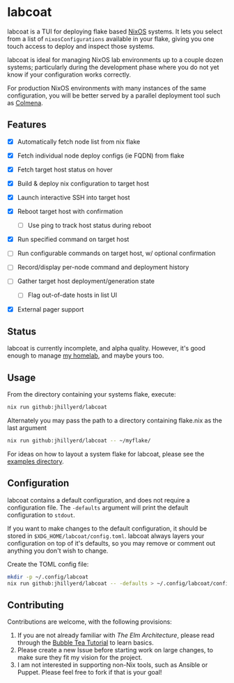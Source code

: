 # labcoat

labcoat is a TUI for deploying flake based [NixOS] systems.  It lets you select
from a list of `nixosConfigurations` available in your flake, giving you one
touch access to deploy and inspect those systems.

labcoat is ideal for managing NixOS lab environments up to a couple dozen
systems; particularly during the development phase where you do not yet
know if your configuration works correctly.

For production NixOS environments with many instances of the same configuration,
you will be better served by a parallel deployment tool such as [Colmena].


## Features

- [x] Automatically fetch node list from nix flake
- [x] Fetch individual node deploy configs (ie FQDN) from flake
- [x] Fetch target host status on hover
- [x] Build & deploy nix configuration to target host
- [x] Launch interactive SSH into target host
- [x] Reboot target host with confirmation
  - [ ] Use ping to track host status during reboot
- [x] Run specified command on target host
- [ ] Run configurable commands on target host, w/ optional confirmation
- [ ] Record/display per-node command and deployment history
- [ ] Gather target host deployment/generation state
  - [ ] Flag out-of-date hosts in list UI
- [x] External pager support


## Status

labcoat is currently incomplete, and alpha quality.  However, it's good enough
to manage [my homelab], and maybe yours too.


## Usage

From the directory containing your systems flake, execute:

```sh
nix run github:jhillyerd/labcoat
```

Alternately you may pass the path to a directory containing flake.nix as
the last argument

```sh
nix run github:jhillyerd/labcoat -- ~/myflake/
```

For ideas on how to layout a system flake for labcoat, please see the
[examples directory](https://github.com/jhillyerd/labcoat/tree/main/examples).


## Configuration

labcoat contains a default configuration, and does not require a configuration
file.  The `-defaults` argument will print the default configuration to
`stdout`.

If you want to make changes to the default configuration, it should be stored
in `$XDG_HOME/labcoat/config.toml`.  labcoat always layers your configuration
on top of it's defaults, so you may remove or comment out anything you don't
wish to change.

Create the TOML config file:

```sh
mkdir -p ~/.config/labcoat
nix run github:jhillyerd/labcoat -- -defaults > ~/.config/labcoat/config.toml
```


## Contributing

Contributions are welcome, with the following provisions:

1. If you are not already familiar with *The Elm Architecture*, please read
   through the [Bubble Tea Tutorial] to learn basics.
2. Please create a new Issue before starting work on large changes, to
   make sure they fit my vision for the project.
3. I am not interested in supporting non-Nix tools, such as Ansible or Puppet.
   Please feel free to fork if that is your goal!


[Bubble Tea Tutorial]: https://github.com/charmbracelet/bubbletea/tree/master/tutorials/basics
[Colmena]:             https://github.com/zhaofengli/colmena
[my homelab]:          https://github.com/jhillyerd/homelab
[NixOS]:               https://nixos.org/
